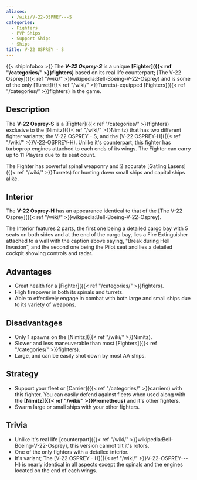 ```yaml
---
aliases:
  - /wiki/V-22-OSPREY---S
categories:
  - Fighters
  - PVP Ships
  - Support Ships
  - Ships
title: V-22 OSPREY - S
---
```


{{< shipInfobox >}} The **_V-22 Osprey-S_** is a unique **[Fighter]({{< ref "/categories/" >}}fighters)** based on its real life counterpart; [The V-22 Osprey]({{< ref "/wiki/" >}}wikipedia:Bell-Boeing-V-22-Osprey) and is some of the only [Turret]({{< ref "/wiki/" >}}Turrets)-equipped [Fighters]({{< ref "/categories/" >}}fighters) in the game.

## Description

The **V-22 Osprey-S** is a [Fighter]({{< ref "/categories/" >}}fighters) exclusive to the [Nimitz]({{< ref "/wiki/" >}}Nimitz) that has two different fighter variants; the V-22 OSPREY - S, and the [V-22 OSPREY-H]({{< ref "/wiki/" >}}V-22-OSPREY-H). Unlike it's counterpart, this fighter has turboprop engines attached to each ends of its wings. The Fighter can carry up to 11 Players due to its seat count.

The Fighter has powerful spinal weaponry and 2 accurate [Gatling Lasers]({{< ref "/wiki/" >}}Turrets) for hunting down small ships and capital ships alike.

## Interior

The **V-22 Osprey-H** has an appearance identical to that of the [The V-22 Osprey]({{< ref "/wiki/" >}}wikipedia:Bell-Boeing-V-22-Osprey).

The Interior features 2 parts, the first one being a detailed cargo bay with 5 seats on both sides and at the end of the cargo bay, lies a Fire Extinguisher attached to a wall with the caption above saying, "Break during Hell Invasion", and the second one being the Pilot seat and lies a detailed cockpit showing controls and radar.

## Advantages

- Great health for a [Fighter]({{< ref "/categories/" >}}fighters).
- High firepower in both its spinals and turrets.
- Able to effectively engage in combat with both large and small ships due to its variety of weapons.

## Disadvantages

- Only 1 spawns on the [Nimitz]({{< ref "/wiki/" >}}Nimitz).
- Slower and less maneuverable than most [Fighters]({{< ref "/categories/" >}}fighters).
- Large, and can be easily shot down by most AA ships.

## Strategy

- Support your fleet or [Carrier]({{< ref "/categories/" >}}carriers) with this fighter. You can easily defend against fleets when used along with the **[Nimitz]({{< ref "/wiki/" >}}Prometheus)** and it's other fighters.
- Swarm large or small ships with your other fighters.

## Trivia

- Unlike it's real life [counterpart]({{< ref "/wiki/" >}}wikipedia:Bell-Boeing-V-22-Osprey), this version cannot tilt it's rotors.
- One of the only fighters with a detailed interior.
- It's variant; The [V-22 OSPREY - H]({{< ref "/wiki/" >}}V-22-OSPREY---H) is nearly identical in all aspects except the spinals and the engines located on the end of each wings.
